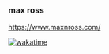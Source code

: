 ### max ross
https://www.maxnross.com/


[![wakatime](https://wakatime.com/badge/user/70f252f5-a838-45a3-b716-5dcd4e80d576.svg)](https://wakatime.com/@70f252f5-a838-45a3-b716-5dcd4e80d576)

<!--
**maxrross/maxrross** is a ✨ _special_ ✨ repository because its `README.md` (this file) appears on your GitHub profile.

Here are some ideas to get you started:

- 🔭 I’m currently working on ...
- 🌱 I’m currently learning ...
- 👯 I’m looking to collaborate on ...
- 🤔 I’m looking for help with ...
- 💬 Ask me about ...
- 📫 How to reach me: ...
- 😄 Pronouns: ...
- ⚡ Fun fact: ...
-->
